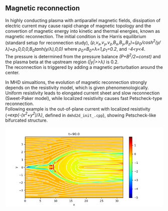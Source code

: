 ## Magnetic reconnection

In highly conducting plasma with antiparallel magnetic fields, dissipation of electric current may cause rapid change of magnetic topology and the convertion of magnetic energy into kinetic and thermal energies, known as magnetic reconnection.
The initial condition is the Harris equilibrium (standard setup for reconnection study), *(&rho;,v<sub>x</sub>,v<sub>y</sub>,v<sub>z</sub>,B<sub>x</sub>,B<sub>y</sub>,B<sub>z</sub>)*=*(&rho;<sub>0</sub>/cosh<sup>2</sup>(y/&lambda;)+&rho;<sub>1</sub>,0,0,0,B<sub>0</sub>tanh(y/&lambda;),0,0)* where *&rho;<sub>0</sub>=B<sub>0</sub>=&lambda;=1,&rho;<sub>1</sub>=0.2*, and *-4<y<4*.<br>
The pressure is determined from the pressure balance *(P+B<sup>2</sup>/2=const)* and the plasma beta at the upstream region *(|y|>>&lambda;)* is 0.2.<br>
The reconnection is triggered by adding a magnetic perturbation around the center.

In MHD simualtions, the evolution of magnetic reconnection strongly depends on the resistivity model, which is given phenomenologically.<br>
Uniform resistivity leads to elongated current sheet and slow reconnection (Sweet-Paker model), while localized resistivity causes fast Petscheck-type reconnection.<br>
Following example is the out-of-plane current with localized resistivity (*&propto;exp(-(x<sup>2</sup>+y<sup>2</sup>)/&lambda;)*, defined in `dmhd2d_init_.cpp`), showing Petscheck-like bifurcated structure.

![MRX](../../imgs/MRX/Figure_1.png)
